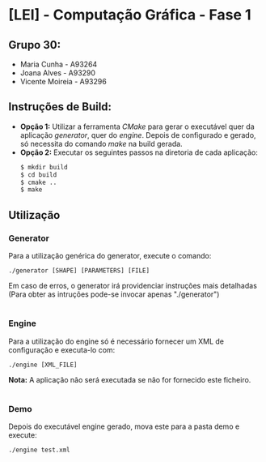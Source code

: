 # __[LEI] - Computação Gráfica - Fase 1__

## Grupo __30__:

- Maria Cunha - A93264
- Joana Alves - A93290
- Vicente Moireia - A93296

## __Instruções de Build:__

- __Opção 1:__ Utilizar a ferramenta _CMake_ para gerar o executável quer da aplicação _generator_, quer do _engine_. Depois de configurado e gerado, só necessita do comando _make_ na build gerada.
- __Opção 2:__ Executar os seguintes passos na diretoria de cada aplicação:
  ```bash
  $ mkdir build
  $ cd build
  $ cmake ..
  $ make
  ```


## __Utilização__

### __Generator__

Para a utilização genérica do generator, execute o comando:

```
./generator [SHAPE] [PARAMETERS] [FILE]
```

Em caso de erros, o generator irá providenciar instruções mais detalhadas (Para obter as intruções pode-se invocar apenas "./generator")

#
### __Engine__

Para a utilização do engine só é necessário fornecer um XML de configuração e executa-lo com:

```
./engine [XML_FILE]
```

**Nota:** A aplicação não será executada se não for fornecido este ficheiro.


#
### __Demo__

Depois do executável engine gerado, mova este para a pasta demo e execute:

```
./engine test.xml
```
